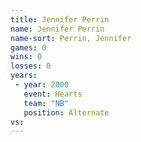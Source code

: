 ```yaml
---
title: Jennifer Perrin
name: Jennifer Perrin
name-sort: Perrin, Jennifer
games: 0
wins: 0
losses: 0
years:
 - year: 2000
   event: Hearts
   team: "NB"
   position: Alternate
vs:
---
```

